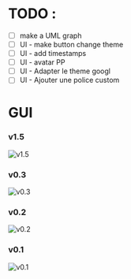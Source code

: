 # TODO :

-   [ ] make a UML graph
-   [ ] UI - make button change theme
-   [ ] UI - add timestamps
-   [ ] UI - avatar PP
-   [ ] UI - Adapter le theme googl
-   [ ] UI - Ajouter une police custom

# GUI

### v1.5

![v1.5](https://gitlab.istic.univ-rennes1.fr/arallain/avatar_project/-/raw/master/V4.gif)

### v0.3

![v0.3](https://gitlab.istic.univ-rennes1.fr/arallain/tpavatar/-/raw/master/Prototype%203.gif)

### v0.2

![v0.2](https://gitlab.istic.univ-rennes1.fr/arallain/tpavatar/-/raw/master/Prototype%202.gif)

### v0.1

![v0.1](https://gitlab.istic.univ-rennes1.fr/arallain/tpavatar/-/raw/master/Prototype%201.gif)

